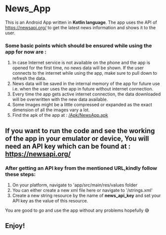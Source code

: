 # News_App

This is an Android App written in **Kotlin language**. The app uses the API of https://newsapi.org/ to get the latest news information and shows it to the user.

### Some basic points which should be ensured while using the app for now are :
1. In case Internet service is not available on the phone and the app is opened for the first time, no news data will be shown. If the user connects to the internet while using the app, make sure to pull down to refresh the data.
2. News data will be saved in the internal memory of the app for future use i.e. when the user uses the app in future without internet connection.
3. Every time the app gets active internet connection, the data downloaded will be overwritten with the new data available.
4. Some Images might be a little compressed or expanded as the exact dimension of all the images vary a lot.
5. Find the apk of the app at : [/Apk/NewsApp.apk](https://github.com/Shubh0501/News_App/blob/master/Apk/NewsApp.apk)

## If you want to run the code and see the working of the app in your emulator or device, You will need an API key which can be found at : https://newsapi.org/ 

### After getting an API key from the mentioned URL,kindly follow these steps:
1. On your platform, navigate to 'app/src/main/res/values folder
2. You can either create a new xml file here or navigate to '/strings.xml'
3. Create a new string resource by the name of **news_api_key** and set your API key as the value of this resource.

You are good to go and use the app without any problems hopefully :sweat_smile:

## Enjoy!
